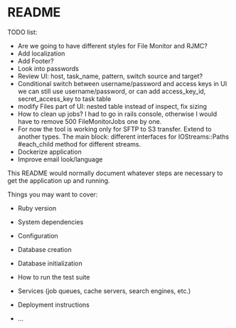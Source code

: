 # README

TODO list:

* Are we going to have different styles for File Monitor and RJMC?
* Add localization
* Add Footer?
* Look into passwords
* Review UI: host, task_name, pattern, switch source and target?
* Conditional switch between username/password and access keys in UI
  we can still use username/password, or can add access_key_id, secret_access_key
  to task table
* modify Files part of UI: nested table instead of inspect, fix sizing 
* How to clean up jobs? I had to go in rails console, otherwise I would have to remove 500 FileMonitorJobs one by one.
* For now the tool is working only for SFTP to S3 transfer. Extend to another types. The main block: different interfaces for 
  IOStreams::Paths #each_child method for different streams.
* Dockerize application
* Improve email look/language  


This README would normally document whatever steps are necessary to get the
application up and running.

Things you may want to cover:

* Ruby version

* System dependencies

* Configuration

* Database creation

* Database initialization

* How to run the test suite

* Services (job queues, cache servers, search engines, etc.)

* Deployment instructions

* ...
